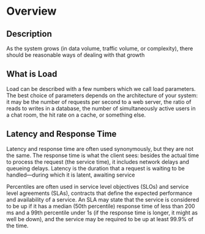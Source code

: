 # Overview

## Description

As the system grows (in data volume, traffic volume, or complexity), there should be reasonable ways of dealing with that growth

## What is Load

Load can be described with a few numbers which we call load parameters.
The best choice of parameters depends on the architecture of your system: it may be the number of requests per second to a web server, the ratio of reads to writes in a database, the number of simultaneously active users in a chat room, the hit rate on a cache, or something else.

## Latency and Response Time

Latency and response time are often used synonymously, but they are not the same.
The response time is what the client sees: besides the actual time to process the request (the service time), it includes network delays and queueing delays.
Latency is the duration that a request is waiting to be handled—during which it is latent, awaiting service

Percentiles are often used in service level objectives (SLOs) and service level agreements (SLAs), contracts that define the expected performance and availability of a service.
An SLA may state that the service is considered to be up if it has a median (50th percentile) response time of less than 200 ms and a 99th percentile under 1s (if the response time is longer, it might as well be down), and the service may be required to be up at least 99.9% of the time.
